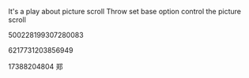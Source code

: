 It's a play about picture scroll
Throw set base option control the picture scroll 

500228199307280083

6217731203856949


17388204804 郑
